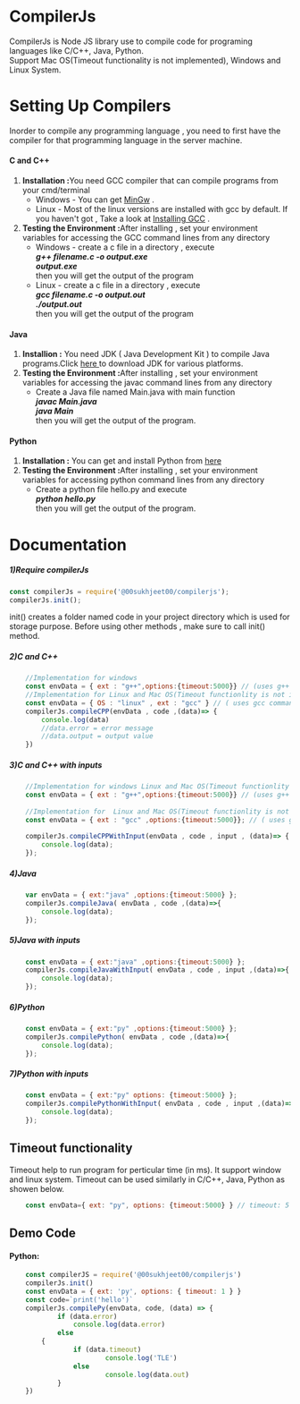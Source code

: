 <h1>CompilerJs </h1>
CompilerJs is Node JS library use to compile code for programing languages like C/C++, Java, Python.
<br/>Support Mac OS(Timeout functionality is not implemented), Windows and Linux System.

Setting Up Compilers 
====================
Inorder to compile any programming language , you need to first have the compiler for that programming language in the server machine.

<h4>C and C++</h4>
<ol>
<li><b>Installation :</b>You need GCC compiler that can compile programs from your cmd/terminal
    <ul>
    <li>Windows - You can get <a href="http://www.mingw.org/">MinGw</a> . </li>
    <li>Linux - Most of the linux versions are installed with gcc by default. If you haven't got , Take a look at <a href="http://gcc.gnu.org/wiki/InstallingGCC">Installing GCC</a> . </li>
    </ul>
</li>
<li><b>Testing the Environment :</b>After installing , set your environment variables for accessing the GCC command lines from any directory
    <ul>
    <li>Windows - create a c file in a directory , execute <br/> 
    <i><b>g++ filename.c -o output.exe<br/>
    output.exe</b></i><br/>
    then you will get the output of the program</li>
    <li>Linux - create a c file in a directory , execute <br/>
    <i><b>gcc filename.c -o output.out<br/>
    ./output.out</b></i><br />
    then you will get the output of the program</li>
    </ul>
</ol>

<h4>Java</h4>
<ol>
<li><b>Installion :</b> You need JDK ( Java Development Kit ) to compile Java programs.Click <a href="http://www.oracle.com/technetwork/java/javase/downloads/jdk8-downloads-2133151.html"> here </a> to download JDK for various platforms.</li>
<li><b>Testing the Environment :</b>After installing , set your environment variables for accessing the javac command lines from any directory
<ul>
<li>Create a Java file named Main.java with main function<br/>
<i><b>javac Main.java <br />
java Main </b></i><br/>
then you will get the output of the program.
</li>
</ul>
</ol>

<h4>Python</h4>
<ol>
<li><b>Installation :</b> You can get and install Python from <a href="https://www.python.org/download/"> here </a></li>
<li><b>Testing the Environment :</b>After installing , set your environment variables for accessing python command lines from any directory
<ul>
<li>Create a python file hello.py and execute <br/>
<i><b>python hello.py</b></i><br/>
then you will get the output of the program.
</li>
</ul>
</ol>

Documentation
=============
<h5>1)Require compilerJs </h5>

```javascript
const compilerJs = require('@00sukhjeet00/compilerjs');
compilerJs.init();
```
init() creates a folder named code in your project directory which is used for storage purpose.
Before using other methods , make sure to call init() method.

<h5>2)C and C++ </h5>

```javascript
    //Implementation for windows  
    const envData = { ext : "g++",options:{timeout:5000}} // (uses g++ command to compile )
    //Implementation for Linux and Mac OS(Timeout functionlity is not implemented)
    const envData = { OS : "linux" , ext : "gcc" } // ( uses gcc command to compile )
    compilerJs.compileCPP(envData , code ,(data)=> {
        console.log(data)
        //data.error = error message 
        //data.output = output value
    })
```

<h5>3)C and C++ with inputs </h5>

```javascript
    //Implementation for windows Linux and Mac OS(Timeout functionlity is not implemented)
    const envData = { ext : "g++",options:{timeout:5000}} // (uses g++ command to compile )
    
    //Implementation for  Linux and Mac OS(Timeout functionlity is not implemented)
    const envData = { ext : "gcc" ,options:{timeout:5000}}; // ( uses gcc command to compile )
    
    compilerJs.compileCPPWithInput(envData , code , input , (data)=> {
       	console.log(data);
    });
```

<h5>4)Java</h5>

```javascript
    var envData = { ext:"java" ,options:{timeout:5000} }; 
    compilerJs.compileJava( envData , code ,(data)=>{
        console.log(data);
    });    
```

<h5>5)Java with inputs</h5>

```javascript
    const envData = { ext:"java" ,options:{timeout:5000} }; 
    compilerJs.compileJavaWithInput( envData , code , input ,(data)=>{
        console.log(data);
    });
```
<h5>6)Python</h5>

```javascript
    const envData = { ext:"py" ,options:{timeout:5000} }; 
    compilerJs.compilePython( envData , code ,(data)=>{
        console.log(data);
    });    
```

<h5>7)Python with inputs</h5>

```javascript
    const envData = { ext:"py" options: {timeout:5000} }; 
    compilerJs.compilePythonWithInput( envData , code , input ,(data)=>{
        console.log(data);        
    });
```
<h2>Timeout functionality</h2>
Timeout help to run program for perticular time (in ms). It support window and linux system. Timeout can be used similarly in C/C++, Java, Python as showen below. 

```javascript
	const envData={ ext: "py", options: {timeout:5000} } // timeout: 5 running program for 5 sec.
```

<h2>Demo Code</h2>
<h4>Python:</h4>

```javascript
	const compilerJS = require('@00sukhjeet00/compilerjs')
	compilerJs.init()
	const envData = { ext: 'py', options: { timeout: 1 } }
	const code=`print('hello')`
	compilerJs.compilePy(envData, code, (data) => {
    		if (data.error)
        		console.log(data.error)
    		else
		{
        		if (data.timeout)
            			console.log('TLE')
        		else
            			console.log(data.out)
    		}
	})
```
